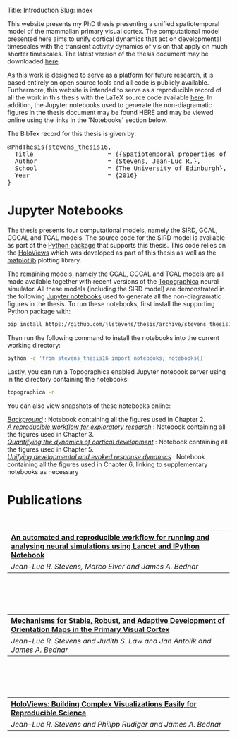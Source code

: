 Title: Introduction
Slug: index

This website presents my PhD thesis presenting a unified spatiotemporal
model of the mammalian primary visual cortex. The computational model
presented here aims to unify cortical dynamics that act on developmental
timescales with the transient activity dynamics of vision that apply on
much shorter timescales. The latest version of the thesis document may
be downloaded
[here](https://github.com/jlstevens/thesis/raw/master/thesis.pdf).

As this work is designed to serve as a platform for future research, it
is based entirely on open source tools and all code is publicly
available. Furthermore, this website is intended to serve as a
reproducible record of all the work in this thesis with the LaTeX source
code available [here](https://github.com/jlstevens/thesis). In addition,
the Jupyter notebooks used to generate the non-diagramatic figures in
the thesis document may be found HERE and may be viewed online using the
links in the 'Notebooks' section below.

The BibTex record for this thesis is given by:

<pre>
@PhdThesis{stevens_thesis16,
  Title                    = {{Spatiotemporal properties of evoked neural response in the primary visual cortex}},
  Author                   = {Stevens, Jean-Luc R.},
  School                   = {The University of Edinburgh},
  Year                     = {2016}
}
</pre>


# Jupyter Notebooks

The thesis presents four computational models, namely the SIRD, GCAL,
CGCAL and TCAL models. The source code for the SIRD model is available
as part of the [Python
package](https://github.com/jlstevens/thesis/tree/stevens_thesis16) that
supports this thesis. This code relies on the [HoloViews](holoviews.org)
which was developed as part of this thesis as well as the
[matplotlib](matplotlib.org) plotting library.

The remaining models, namely the GCAL, CGCAL and TCAL models are all
made available together with recent versions of the
[Topographica](topographica.org) neural simulator. All these models
(including the SIRD model) are demonstrated in the following [Jupyter
notebooks](http://jupyter.org/) used to generate all the non-diagramatic
figures in the thesis. To run these notebooks, first install the
supporting Python package with:

```bash
pip install https://github.com/jlstevens/thesis/archive/stevens_thesis16.zip
```

Then run the following command to install the notebooks into the current
working directory:

```bash
python -c 'from stevens_thesis16 import notebooks; notebooks()'
```

Lastly, you can run a Topographica enabled Jupyter notebook server
using in the directory containing the notebooks:

```bash
topographica -n
```


You can also view snapshots of these notebooks online:


[<i>Background</i>](background.html) : Notebook containing all the figures used in Chapter 2. <br>
[<i>A reproducible workflow for exploratory research</i>](reproducibility.html) : Notebook containing all the figures used in Chapter 3.
<br>
[<i>Quantifying the dynamics of cortical development</i>](gcal.html) : Notebook containing all the figures used in Chapter 5. <br>
[<i>Unifying developmental and evoked response dynamics</i>](tcal.html) : Notebook containing all the figures used in Chapter 6, linking to supplementary notebooks as necessary <br>


# Publications


<table style="width:100%" align="left">
  <tr align="left">
    <th>
<a href="http://journal.frontiersin.org/article/10.3389/fninf.2013.00044/full"><b>An automated and reproducible workflow for running and analysing neural simulations using Lancet and IPython Notebook</b</a>
</th>
  </tr>
  <tr>
    <td><i>Jean-Luc R. Stevens, Marco Elver and James A. Bednar</i> </td>
  </tr>
</table>
</br>


<pre>
@Article{stevens_fninf13,
  Title                    = {{An automated and reproducible workflow for running and analysing neural simulations using Lancet and IPython Notebook}},
  Author                   = {Jean-Luc Stevens and Marco Elver and James A. Bednar},
  Journal                  = {Frontiers in Neuroinformatics},
  Year                     = {2013},
  Month                    = {December},
  Pages                    = {44},
  Volume                   = {7},
}
</pre>


<table style="width:100%" align="left">
  <tr align="left">
    <th>
<a href="http://jneurosci.org/content/33/40/15747.short"><b>Mechanisms for Stable, Robust, and Adaptive Development of Orientation Maps in the Primary Visual Cortex</b</a>
</th>
  </tr>
  <tr>
    <td><i>Jean-Luc R. Stevens and Judith S. Law and Jan Antolik and James A. Bednar</i> </td>
  </tr>
</table>
</br>


<pre>
@Article{stevens_jn13,
  Title                    = {{Mechanisms for Stable, Robust, and Adaptive Development of Orientation Maps in the Primary Visual Cortex}},
  Author                   = {Jean-Luc R. Stevens and Judith S. Law and Jan
 Antolik and James A. Bednar},
  Journal                  = {Journal of Neuroscience},
  Year                     = {2013},
  Pages                    = {15747--15766},
  Volume                   = {33},
}
</pre>


<table style="width:100%" align="left">
  <tr align="left">
    <th>
<a href="http://conference.scipy.org/proceedings/scipy2015/pdfs/jean-luc_stevens.pdf"><b>HoloViews: Building Complex Visualizations Easily for Reproducible Science</b</a>
</th>
  </tr>
  <tr>
    <td><i>Jean-Luc R. Stevens and Philipp Rudiger and James A. Bednar</i> </td>
  </tr>
</table>
</br>

<pre>
@InProceedings{stevens_scipy15,
  Title                    = {{HoloViews: Building Complex Visualizations Easily for Reproducible Science}},
  Author                   = {Jean-Luc R. Stevens and Philipp Rudiger and James A. Bednar},
  Booktitle                = {Proc. of the 14th Python in Science Conference},
  Year                     = {2015},
}
</pre>
